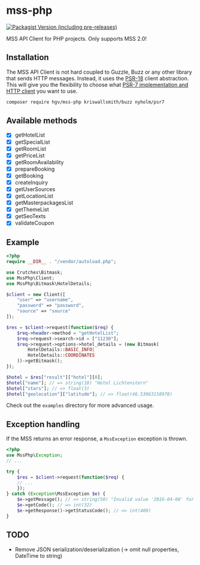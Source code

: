 # mss-php

[![Packagist Version (including pre-releases)](https://img.shields.io/packagist/v/hgv/mss-php.svg?include_prereleases&style=flat-square)](https://packagist.org/packages/hgv/mss-php)

MSS API Client for PHP projects.
Only supports MSS 2.0!

## Installation

The MSS API Client is not hard coupled to Guzzle, Buzz or any other library that sends
HTTP messages. Instead, it uses the [PSR-18](https://www.php-fig.org/psr/psr-18/) client abstraction.
This will give you the flexibility to choose what
[PSR-7 implementation and HTTP client](https://packagist.org/providers/php-http/client-implementation)
you want to use.

```bash
composer require hgv/mss-php kriswallsmith/buzz nyholm/psr7
```

## Available methods

- [x] getHotelList
- [x] getSpecialList
- [x] getRoomList
- [x] getPriceList
- [x] getRoomAvailability
- [x] prepareBooking
- [x] getBooking
- [x] createInquiry
- [x] getUserSources
- [x] getLocationList
- [x] getMasterpackagesList
- [x] getThemeList
- [x] getSeoTexts
- [x] validateCoupon

## Example

```php
<?php
require __DIR__ . "/vendor/autoload.php";

use Crutches\Bitmask;
use MssPhp\Client;
use MssPhp\Bitmask\HotelDetails;

$client = new Client([
    "user" => "username",
    "password" => "password",
    "source" => "source"
]);

$res = $client->request(function($req) {
    $req->header->method = "getHotelList";
    $req->request->search->id = ["11230"];
    $req->request->options->hotel_details = (new Bitmask(
        HotelDetails::BASIC_INFO|
        HotelDetails::COORDINATES
    ))->getBitmask();
});

$hotel = $res["result"]["hotel"][0];
$hotel["name"]; // => string(18) "Hotel Lichtenstern"
$hotel["stars"]; // => float(3)
$hotel["geolocation"]["latitude"]; // => float(46.53063158978)
```

Check out the `examples` directory for more advanced usage.

## Exception handling

If the MSS returns an error response, a `MssException` exception is thrown.

```php
<?php
use MssPhp\Exception;
// ...

try {
    $res = $client->request(function($req) {
    // ...
    });
} catch (Exception\MssException $e) {
    $e->getMessage(); // => string(50) "Invalid value '2016-04-08' for parameter 'arrival'"
    $e->getCode(); // => int(32)
    $e->getResponse()->getStatusCode(); // => int(400)
}
```
## TODO

- Remove JSON serialization/deserialization (-> omit null properties, DateTime to string)
